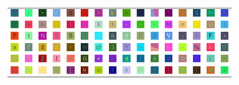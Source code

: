<table>
<tr>
<td><img src="gr2.gif"></td>
<td><img src="29.gif"></td>
<td><img src="22.gif"></td>
<td><img src="21.gif"></td>
<td><img src="35.gif"></td>
<td><img src="4A.gif"></td>
<td><img src="5E.gif"></td>
<td><img src="6B.gif"></td>
<td><img src="68.gif"></td>
<td><img src="44.gif"></td>
<td><img src="gr1.gif"></td>
<td><img src="37.gif"></td>
<td><img src="3A.gif"></td>
<td><img src="67.gif"></td>
<td><img src="6D.gif"></td>
<td><img src="3E.gif"></td>
</tr>
<tr>
<td><img src="34.gif"></td>
<td><img src="73.gif"></td>
<td><img src="62.gif"></td>
<td><img src="2F.gif"></td>
<td><img src="7C.gif"></td>
<td><img src="2C.gif"></td>
<td><img src="49.gif"></td>
<td><img src="6C.gif"></td>
<td><img src="2D.gif"></td>
<td><img src="7E.gif"></td>
<td><img src="27.gif"></td>
<td><img src="4D.gif"></td>
<td><img src="65.gif"></td>
<td><img src="52.gif"></td>
<td><img src="55.gif"></td>
<td><img src="7D.gif"></td>
</tr>
<tr>
<td><img src="50.gif"></td>
<td><img src="31.gif"></td>
<td><img src="4E.gif"></td>
<td><img src="38.gif"></td>
<td><img src="53.gif"></td>
<td><img src="5D.gif"></td>
<td><img src="70.gif"></td>
<td><img src="6E.gif"></td>
<td><img src="39.gif"></td>
<td><img src="43.gif"></td>
<td><img src="4F.gif"></td>
<td><img src="56.gif"></td>
<td><img src="6A.gif"></td>
<td><img src="69.gif"></td>
<td><img src="46.gif"></td>
<td><img src="78.gif"></td>
</tr>
<tr>
<td><img src="61.gif"></td>
<td><img src="79.gif"></td>
<td><img src="24.gif"></td>
<td><img src="26.gif"></td>
<td><img src="2A.gif"></td>
<td><img src="77.gif"></td>
<td><img src="40.gif"></td>
<td><img src="33.gif"></td>
<td><img src="59.gif"></td>
<td><img src="3C.gif"></td>
<td><img src="gr3.gif"></td>
<td><img src="45.gif"></td>
<td><img src="2E.gif"></td>
<td><img src="25.gif"></td>
<td><img src="4B.gif"></td>
<td><img src="42.gif"></td>
</tr>
<tr>
<td><img src="3F.gif"></td>
<td><img src="54.gif"></td>
<td><img src="5A.gif"></td>
<td><img src="7B.gif"></td>
<td><img src="58.gif"></td>
<td><img src="47.gif"></td>
<td><img src="2B.gif"></td>
<td><img src="5F.gif"></td>
<td><img src="64.gif"></td>
<td><img src="66.gif"></td>
<td><img src="41.gif"></td>
<td><img src="30.gif"></td>
<td><img src="51.gif"></td>
<td><img src="63.gif"></td>
<td><img src="4C.gif"></td>
<td><img src="3D.gif"></td>
</tr>
<tr>
<td><img src="60.gif"></td>
<td><img src="72.gif"></td>
<td><img src="74.gif"></td>
<td><img src="71.gif"></td>
<td><img src="5B.gif"></td>
<td><img src="75.gif"></td>
<td><img src="6F.gif"></td>
<td><img src="7A.gif"></td>
<td><img src="23.gif"></td>
<td><img src="57.gif"></td>
<td><img src="76.gif"></td>
<td><img src="28.gif"></td>
<td><img src="36.gif"></td>
<td><img src="3B.gif"></td>
<td><img src="48.gif"></td>
<td><img src="32.gif"></td>
</tr>
</table>
